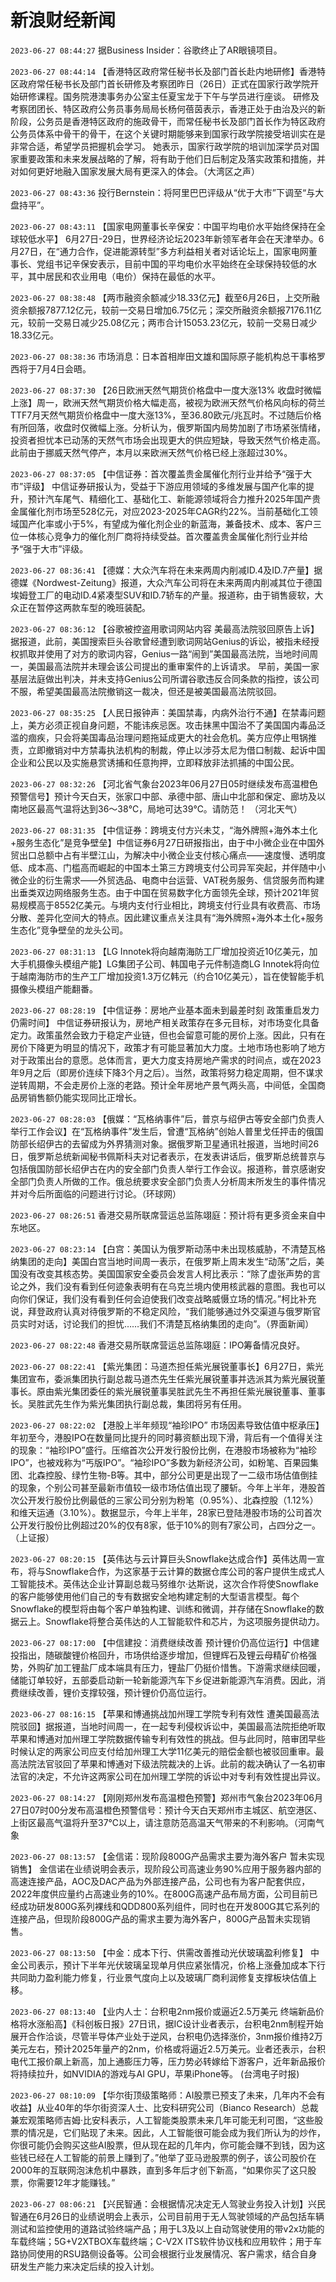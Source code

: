 # 新浪财经新闻
`2023-06-27 08:44:27` 据Business Insider：谷歌终止了AR眼镜项目。

`2023-06-27 08:44:14` 【香港特区政府常任秘书长及部门首长赴内地研修】香港特区政府常任秘书长及部门首长研修及考察团昨日（26日）正式在国家行政学院开始研修课程。国务院港澳事务办公室主任夏宝龙于下午与学员进行座谈。 研修及考察团团长、特区政府公务员事务局局长杨何蓓茵表示，香港正处于由治及兴的新阶段，公务员是香港特区政府的施政骨干，而常任秘书长及部门首长作为特区政府公务员体系中骨干的骨干，在这个关键时期能够来到国家行政学院接受培训实在是非常合适，希望学员把握机会学习。  她表示，国家行政学院的培训加深学员对国家重要政策和未来发展战略的了解，将有助于他们日后制定及落实政策和措施，并对如何更好地融入国家发展大局有更深入的体会。（大湾区之声）

`2023-06-27 08:43:36` 投行Bernstein：将阿里巴巴评级从“优于大市”下调至“与大盘持平”。

`2023-06-27 08:43:11` 【国家电网董事长辛保安：中国平均电价水平始终保持在全球较低水平】 6月27日-29日，世界经济论坛2023年新领军者年会在天津举办。6月27日，在“通力合作，促进能源转型”多方利益相关者对话论坛上，国家电网董事长、党组书记辛保安表示，目前中国的平均电价水平始终在全球保持较低的水平，其中居民和农业用电（电价）保持在最低的水平。

`2023-06-27 08:38:48` 【两市融资余额减少18.33亿元】截至6月26日，上交所融资余额报7877.12亿元，较前一交易日增加6.75亿元；深交所融资余额报7176.11亿元，较前一交易日减少25.08亿元；两市合计15053.23亿元，较前一交易日减少18.33亿元。

`2023-06-27 08:38:36` 市场消息：日本首相岸田文雄和国际原子能机构总干事格罗西将于7月4日会晤。

`2023-06-27 08:37:30` 【26日欧洲天然气期货价格盘中一度大涨13% 收盘时微幅上涨】周一，欧洲天然气期货价格大幅走高，被视为欧洲天然气价格风向标的荷兰TTF7月天然气期货价格盘中一度大涨13%，至36.80欧元/兆瓦时。不过随后价格有所回落，收盘时仅微幅上涨。分析认为，俄罗斯国内局势加剧了市场紧张情绪，投资者担忧本已动荡的天然气市场会出现更大的供应短缺，导致天然气价格走高。此前由于挪威天然气停产，本月以来欧洲天然气价格已经上涨超过30%。

`2023-06-27 08:37:05` 【中信证券：首次覆盖贵金属催化剂行业并给予“强于大市”评级】 中信证券研报认为，受益于下游应用领域的多维发展与国产化率的提升，预计汽车尾气、精细化工、基础化工、新能源领域将合力推升2025年国产贵金属催化剂市场至528亿元，对应2023-2025年CAGR约22%。当前基础化工领域国产化率或小于5%，有望成为催化剂企业的新蓝海，兼备技术、成本、客户三位一体核心竞争力的催化剂厂商将持续受益。首次覆盖贵金属催化剂行业并给予“强于大市”评级。

`2023-06-27 08:36:41` 【德媒：大众汽车将在未来两周内削减ID.4及ID.7产量】据德媒《Nordwest-Zeitung》报道，大众汽车公司将在未来两周内削减其位于德国埃姆登工厂的电动ID.4紧凑型SUV和ID.7轿车的产量。报道称，由于销售疲软，大众正在暂停这两款车型的晚班装配。

`2023-06-27 08:36:12` 【谷歌被控盗用歌词网站内容 美最高法院驳回原告上诉】据报道，此前，美国搜索巨头谷歌曾经遭到歌词网站Genius的诉讼，被指未经授权抓取并使用了对方的歌词内容，Genius一路“闹到”美国最高法院，当地时间周一，美国最高法院并未理会该公司提出的重审案件的上诉请求。 早前，美国一家基层法庭做出判决，并未支持Genius公司所谓谷歌违反合同条款的指控，该公司不服，希望美国最高法院撤销这一裁决，但还是被美国最高法院驳回。

`2023-06-27 08:35:25` 【人民日报钟声：美国禁毒，内病外治行不通】在禁毒问题上，美方必须正视自身问题，不能讳疾忌医。攻击抹黑中国治不了美国国内毒品泛滥的痼疾，只会将美国毒品治理问题拖延成更大的社会危机。美方应停止甩锅推责，立即撤销对中方禁毒执法机构的制裁，停止以涉芬太尼为借口制裁、起诉中国企业和公民以及实施悬赏诱捕和任意拘押，立即释放非法抓捕的中国公民。

`2023-06-27 08:32:26` 【河北省气象台2023年06月27日05时继续发布高温橙色预警信号】预计今天白天，张家口中部、承德中部、唐山中北部和保定、廊坊及以南地区最高气温将达到36～38℃，局地可达39℃。请防范！ （河北天气）

`2023-06-27 08:31:35` 【中信证券：跨境支付方兴未艾，“海外牌照+海外本土化+服务生态化”是竞争壁垒】中信证券6月27日研报指出，由于中小微企业在中国外贸出口总额中占有半壁江山，为解决中小微企业支付核心痛点——速度慢、透明度低、成本高、门槛高而崛起的中国本土第三方跨境支付公司异军突起，并伴随中小微企业的衍生需求——外贸选品、电商中台运营、VAT税务服务、信贷服务而构建出垂类双边网络服务生态。由于中国在贸易数字化方面领先全球，预计2021年贸易规模高于8552亿美元。与境内支付行业相比，跨境支付行业具有收费高、市场分散、差异化空间大的特点。因此建议重点关注具有“海外牌照+海外本土化+服务生态化”竞争壁垒的龙头公司。

`2023-06-27 08:31:13` 【LG Innotek将向越南海防工厂增加投资近10亿美元，加大手机摄像头模组产能】LG集团子公司、韩国电子元件制造商LG Innotek将向位于越南海防市的生产工厂增加投资1.3万亿韩元（约合10亿美元），旨在使智能手机摄像头模组产能翻番。

`2023-06-27 08:28:19` 【中信证券：房地产业基本面未到最差时刻 政策重启发力仍需时间】 中信证券研报认为，房地产相关政策存在多元目标，对市场变化具备定力。政策虽然会致力于稳定产业链，但也会留意可能的房价上涨。因此，只有在房价下降更为明显的情况下，政策才有可能显著加大力度。土地市场也影响了地方对于政策出台的意愿。总体而言，更大力度支持房地产需求的时间点，或在2023年9月之后（即房价连续下降3个月之后）。当然，政策将努力稳定周期，但不谋求逆转周期，不会走房价上涨的老路。预计全年房地产景气两头高，中间低，全国商品房销售额仍能实现同比正增长。

`2023-06-27 08:28:03` 【俄媒：“瓦格纳事件”后，普京与绍伊古等安全部门负责人举行工作会议】在“瓦格纳事件”发生后，曾遭“瓦格纳”创始人普里戈任抨击的俄国防部长绍伊古的去留成为外界猜测对象。据俄罗斯卫星通讯社报道，当地时间26日，俄罗斯总统新闻秘书佩斯科夫对记者表示，在发表讲话后，俄罗斯总统普京与包括俄国防部长绍伊古在内的安全部门负责人举行工作会议。报道称，普京感谢安全部门负责人所做的工作。俄总统要求安全部门负责人分析周末所发生的事件情况并对今后所面临的问题进行讨论。（环球网）

`2023-06-27 08:26:51` 香港交易所联席营运总监陈翊庭：预计将有更多资金来自中东地区。

`2023-06-27 08:23:14` 【白宫：美国认为俄罗斯动荡中未出现核威胁，不清楚瓦格纳集团的走向】美国白宫当地时间周一表示，在俄罗斯上周末发生“动荡”之后，美国没有改变其核态势。美国国家安全委员会发言人柯比表示：“除了虚张声势的言论之外，我们没有看到任何迹象表明有在乌克兰境内使用核武器的意图。我也可以向你们保证，我们没有看到任何会迫使我们改变战略威慑立场的情况。”柯比补充说，拜登政府认真对待俄罗斯的不稳定风险，“我们能够通过外交渠道与俄罗斯官员实时对话，讨论我们的担忧……我们不清楚瓦格纳集团的走向”。（界面新闻）

`2023-06-27 08:22:48` 香港交易所联席营运总监陈翊庭：IPO筹备情况良好。

`2023-06-27 08:22:41` 【紫光集团：马道杰担任紫光展锐董事长】6月27日，紫光集团宣布，委派集团执行副总裁马道杰先生任紫光展锐董事并选派其为紫光展锐董事长。原由紫光集团委任的紫光展锐董事吴胜武先生不再担任紫光展锐董事、董事长。吴胜武先生作为紫光集团执行副总裁，集团将另有任用。

`2023-06-27 08:22:02` 【港股上半年频现“袖珍IPO” 市场因素导致估值中枢承压】年初至今，港股IPO在数量同比提升的同时募资额出现下滑，背后有一个值得关注的现象：“袖珍IPO”盛行。压缩首次公开发行股份比例，在港股市场被称为“袖珍IPO”，也被戏称为“丐版IPO”。“袖珍IPO”多数为新经济公司，如粉笔、百果园集团、北森控股、绿竹生物-B等。其中，部分公司更是出现了一二级市场估值倒挂的现象，个别公司甚至最新市值较一级市场估值出现了腰斩。今年上半年，港股首次公开发行股份比例最低的三家公司分别为粉笔（0.95%）、北森控股（1.12%）和维天运通（3.10%）。数据显示，今年上半年，28家已登陆港股市场的公司首次公开发行股份比例超过20%的仅有8家，低于10%的则有7家公司，占四分之一。（上证报）

`2023-06-27 08:20:15` 【英伟达与云计算巨头Snowflake达成合作】英伟达周一宣布，将与Snowflake合作，为这家基于云计算的数据仓库公司的客户提供生成式人工智能技术。英伟达企业计算副总裁马努维尔·达斯说，这次合作将使Snowflake的客户能够使用他们自己的专有数据安全地构建定制的大型语言模型。每个Snowflake的模型将由每个客户单独构建、训练和微调，并存储在Snowflake的数据云上。Snowflake将整合英伟达的人工智能软件和芯片，为这项服务提供动力。

`2023-06-27 08:17:00` 【中信建投：消费继续改善 预计锂价仍高位运行】中信建投指出，随碳酸锂价格回升，市场供给逐步增加，但锂辉石及锂云母精矿价格强势，外购矿加工锂盐厂成本端具有压力，锂盐厂仍挺价惜售。下游需求继续回暖，储能订单较好，五部委启动新一轮新能源汽车下乡促进新能源汽车消费。因此，消费继续改善，锂价支撑较强，预计锂价仍高位运行。

`2023-06-27 08:16:15` 【苹果和博通挑战加州理工学院专利有效性 遭美国最高法院驳回】据报道，当地时间周一，在一起专利侵权诉讼中，美国最高法院拒绝听取苹果和博通对加州理工学院数据传输专利有效性的挑战。但与此同时，陪审团早些时候认定的两家公司应支付给加州理工大学11亿美元的赔偿金额也被驳回重审。最高法院法官驳回了苹果和博通对下级法院裁决的上诉。此前的裁决确认了一名初审法官的决定，不允许这两家公司在加州理工学院的诉讼中对专利有效性提出异议。

`2023-06-27 08:14:27`   【刚刚郑州发布高温橙色预警】郑州市气象台2023年06月27日07时00分发布高温橙色预警信号：预计今天白天郑州市主城区、航空港区、上街区最高气温将升至37℃以上，请注意防范高温天气带来的不利影响。（河南气象

`2023-06-27 08:13:57` 【金信诺：现阶段800G产品需求主要为海外客户 暂未实现销售】 金信诺在业绩说明会表示，现阶段公司高速业务90%应用于服务器内部的高速连接产品，AOC及DAC产品为外部连接产品，公司也有为客户配套供应，2022年度供应量约占高速业务的10%。在800G高速产品布局方面，公司目前已经成功研发800G系列裸线和QDD800系列组件，同时也在开发800G其它系列的连接产品，但现阶段800G产品的需求主要为海外客户，800G产品暂未实现销售。

`2023-06-27 08:13:50` 【中金：成本下行、供需改善推动光伏玻璃盈利修复】 中金公司表示，预计下半年光伏玻璃呈现单月供应紧张情况，价格上涨叠加成本下行共同助力盈利能力修复，行业景气度向上以及玻璃厂商利润修复支撑板块估值上移。

`2023-06-27 08:13:40` 【业内人士：台积电2nm报价或逼近2.5万美元 终端新品价格将水涨船高】《科创板日报》27日讯，据IC设计业者表示，台积电2nm制程开始展开合作洽谈，尽管半导体产业处于逆风，台积电仍选择涨价，3nm报价维持2万美元左右，预计2025年量产的2nm，价格或将逼近2.5万美元。业者还表示，台积电代工报价飙上新高，加上通膨压力等，压力势必转嫁给下游客户，近年新品报价将持续拉升，如NVIDIA的游戏与AI GPU，苹果iPhone等。 (台湾电子时报)

`2023-06-27 08:10:09` 【华尔街顶级策略师：AI股票已预支了未来，几年内不会有收益】从业40年的华尔街资深人士、比安科研究公司（Bianco Research）总裁兼宏观策略师吉姆·比安科表示，人工智能类股票未来几年可能无利可图，“这些股票的情况是，它们贴现了未来。因此，人工智能很可能会成为我们所认为的炒作，你很可能仍会购买这些AI股票，但从现在起的几年内，你可能会赚不到钱，因为这些钱已经在人工智能的前景上赚到了。”他举了亚马逊股票的例子，该公司股价在2000年的互联网泡沫危机中暴跌，直到多年后才创下新高，“如果你买了这只股票，你需要12年才能赚钱。”

`2023-06-27 08:06:21` 【兴民智通：会根据情况决定无人驾驶业务投入计划】兴民智通在6月26日的业绩说明会上表示，公司目前用于无人驾驶领域的产品包括车辆测试和监控使用的道路试验终端产品；用于L3及以上自动驾驶使用的带v2x功能的车载终端；5G+V2XTBOX车载终端；C-V2X ITS软件协议栈和应用软件；用于车路协同使用的RSU路侧设备等。公司会根据行业发展情况、客户需求，结合自身研发生产能力来决定后续的投入计划。


